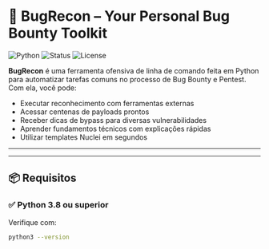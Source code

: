 # 🐞 BugRecon – Your Personal Bug Bounty Toolkit

![Python](https://img.shields.io/badge/Python-3.8+-blue?style=flat-square)
![Status](https://img.shields.io/badge/project-CLI--ready-green?style=flat-square)
![License](https://img.shields.io/github/license/seu-usuario/bugrecon?style=flat-square)

**BugRecon** é uma ferramenta ofensiva de linha de comando feita em Python para automatizar tarefas comuns no processo de Bug Bounty e Pentest. Com ela, você pode:

- Executar reconhecimento com ferramentas externas
- Acessar centenas de payloads prontos
- Receber dicas de bypass para diversas vulnerabilidades
- Aprender fundamentos técnicos com explicações rápidas
- Utilizar templates Nuclei em segundos

---



---

## 📦 Requisitos

### ✅ Python 3.8 ou superior

Verifique com:

```bash
python3 --version
